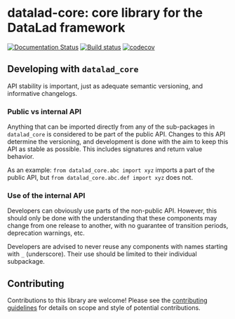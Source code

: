 # datalad-core: core library for the DataLad framework

[![Documentation Status](https://readthedocs.org/projects/datalad-core/badge/?version=latest)](https://datalad-core.readthedocs.io/en/latest/?badge=latest)
[![Build status](https://ci.appveyor.com/api/projects/status/r115bg2iqtvymww4/branch/main?svg=true)](https://ci.appveyor.com/project/mih/datalad-core/branch/main)
[![codecov](https://codecov.io/github/datalad/datalad-core/graph/badge.svg?token=9RG02U6TY4)](https://codecov.io/github/datalad/datalad-core)


## Developing with `datalad_core`

API stability is important, just as adequate semantic versioning, and informative
changelogs.

### Public vs internal API

Anything that can be imported directly from any of the sub-packages in
`datalad_core` is considered to be part of the public API. Changes to this API
determine the versioning, and development is done with the aim to keep this API
as stable as possible. This includes signatures and return value behavior.

As an example: `from datalad_core.abc import xyz` imports a part of the public
API, but `from datalad_core.abc.def import xyz` does not.

### Use of the internal API

Developers can obviously use parts of the non-public API. However, this should
only be done with the understanding that these components may change from one
release to another, with no guarantee of transition periods, deprecation
warnings, etc.

Developers are advised to never reuse any components with names starting with
`_` (underscore). Their use should be limited to their individual subpackage.

## Contributing

Contributions to this library are welcome! Please see the [contributing
guidelines](CONTRIBUTING.md) for details on scope and style of potential
contributions.
